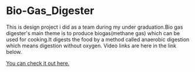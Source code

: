 # Bio-Gas_Digester
This is design project i did as a team during my under graduation.Bio gas digester's main theme is to produce biogas(methane gas) which can be used for cooking.It digests the food by a method called anaerobic digestion which means digestion without oxygen.
Video links are here in the link below.

[You can check it out here.](https://drive.google.com/drive/folders/1dh42srt3ilG-lXBnOltxGrOuuPP-onby?usp=sharing)
